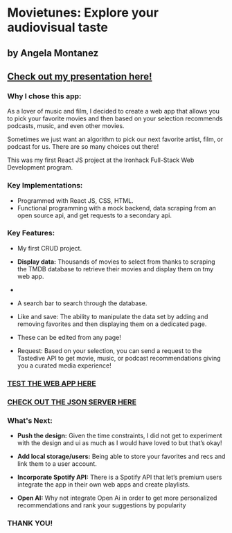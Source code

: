 # Movietunes: Explore your audiovisual taste
## by Angela Montanez
## [Check out my presentation here!](https://www.canva.com/design/DAGGtk1utrw/0HsyOsgdC09fTtCle06B4w/edit?utm_content=DAGGtk1utrw&utm_campaign=designshare&utm_medium=link2&utm_source=sharebutton)
### Why I chose this app:
As a lover of music and film, I decided to create a web app that allows you to pick your favorite movies and then based on your selection recommends podcasts, music, and even other movies.

Sometimes we just want an algorithm to pick our next favorite artist, film, or podcast for us. There are so many choices out there!

This was my first React JS project at the Ironhack Full-Stack Web Development program.

### Key Implementations:
* Programmed with React JS, CSS, HTML.
* Functional programming with a mock backend, data scraping from an open source api, and get requests to a secondary api.

### Key Features:
* My first CRUD project.
* **Display data:** Thousands of movies to select from thanks to scraping the TMDB database to retrieve their movies and display them on tmy web app.
* 
* A search bar to search through the database.

* Like and save: The ability to manipulate the data set by adding and removing favorites and then displaying them on a dedicated page.

* These can be edited from any page!

* Request:  Based on your selection, you can send a request to the Tastedive API to get movie, music, or podcast recommendations giving you a curated media experience!


### [TEST THE WEB APP HERE](https://movietunes.netlify.app/)

### [CHECK OUT THE JSON SERVER HERE](https://json-server-backend-r2qj.onrender.com)

### What's Next:
* **Push the design:** Given the time constraints, I did not get to experiment with the design and ui as much as I would have loved to but that’s okay!

* **Add local storage/users:** Being able to store your favorites and recs and link them to a user account.

* **Incorporate Spotify API:** There is a Spotify API that let’s premium users integrate the app in their own web apps and create playlists.

* **Open AI:** Why not integrate Open Ai in order to get more personalized recommendations and rank your suggestions by popularity

### THANK YOU!
 
